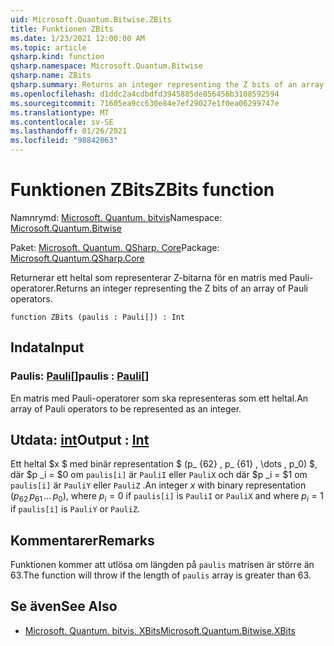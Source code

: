 ```yaml
---
uid: Microsoft.Quantum.Bitwise.ZBits
title: Funktionen ZBits
ms.date: 1/23/2021 12:00:00 AM
ms.topic: article
qsharp.kind: function
qsharp.namespace: Microsoft.Quantum.Bitwise
qsharp.name: ZBits
qsharp.summary: Returns an integer representing the Z bits of an array of Pauli operators.
ms.openlocfilehash: d1ddc2a4cdbdfd3945885de856456b3108592594
ms.sourcegitcommit: 71605ea9cc630e84e7ef29027e1f0ea06299747e
ms.translationtype: MT
ms.contentlocale: sv-SE
ms.lasthandoff: 01/26/2021
ms.locfileid: "98842063"
---
```

# <a name="zbits-function"></a><span data-ttu-id="45a3e-102">Funktionen ZBits</span><span class="sxs-lookup"><span data-stu-id="45a3e-102">ZBits function</span></span>

<span data-ttu-id="45a3e-103">Namnrymd: [Microsoft. Quantum. bitvis](xref:Microsoft.Quantum.Bitwise)</span><span class="sxs-lookup"><span data-stu-id="45a3e-103">Namespace: [Microsoft.Quantum.Bitwise](xref:Microsoft.Quantum.Bitwise)</span></span>

<span data-ttu-id="45a3e-104">Paket: [Microsoft. Quantum. QSharp. Core](https://nuget.org/packages/Microsoft.Quantum.QSharp.Core)</span><span class="sxs-lookup"><span data-stu-id="45a3e-104">Package: [Microsoft.Quantum.QSharp.Core](https://nuget.org/packages/Microsoft.Quantum.QSharp.Core)</span></span>


<span data-ttu-id="45a3e-105">Returnerar ett heltal som representerar Z-bitarna för en matris med Pauli-operatorer.</span><span class="sxs-lookup"><span data-stu-id="45a3e-105">Returns an integer representing the Z bits of an array of Pauli operators.</span></span>

```qsharp
function ZBits (paulis : Pauli[]) : Int
```


## <a name="input"></a><span data-ttu-id="45a3e-106">Indata</span><span class="sxs-lookup"><span data-stu-id="45a3e-106">Input</span></span>

### <a name="paulis--pauli"></a><span data-ttu-id="45a3e-107">Paulis: [Pauli](xref:microsoft.quantum.lang-ref.pauli)[]</span><span class="sxs-lookup"><span data-stu-id="45a3e-107">paulis : [Pauli](xref:microsoft.quantum.lang-ref.pauli)[]</span></span>

<span data-ttu-id="45a3e-108">En matris med Pauli-operatorer som ska representeras som ett heltal.</span><span class="sxs-lookup"><span data-stu-id="45a3e-108">An array of Pauli operators to be represented as an integer.</span></span>



## <a name="output--int"></a><span data-ttu-id="45a3e-109">Utdata: [int](xref:microsoft.quantum.lang-ref.int)</span><span class="sxs-lookup"><span data-stu-id="45a3e-109">Output : [Int](xref:microsoft.quantum.lang-ref.int)</span></span>

<span data-ttu-id="45a3e-110">Ett heltal $x $ med binär representation $ (p_ {62} \, p_ {61} \, \dots \, p_0) $, där $p _i = $0 om `paulis[i]` är `PauliI` eller `PauliX` och där $p _i = $1 om `paulis[i]` är `PauliY` eller `PauliZ` .</span><span class="sxs-lookup"><span data-stu-id="45a3e-110">An integer $x$ with binary representation $(p_{62}\,p_{61}\,\dots\,p_0)$, where $p_i = 0$ if `paulis[i]` is `PauliI` or `PauliX` and where $p_i = 1$ if `paulis[i]` is `PauliY` or `PauliZ`.</span></span>

## <a name="remarks"></a><span data-ttu-id="45a3e-111">Kommentarer</span><span class="sxs-lookup"><span data-stu-id="45a3e-111">Remarks</span></span>

<span data-ttu-id="45a3e-112">Funktionen kommer att utlösa om längden på `paulis` matrisen är större än 63.</span><span class="sxs-lookup"><span data-stu-id="45a3e-112">The function will throw if the length of `paulis` array is greater than 63.</span></span>

## <a name="see-also"></a><span data-ttu-id="45a3e-113">Se även</span><span class="sxs-lookup"><span data-stu-id="45a3e-113">See Also</span></span>

- [<span data-ttu-id="45a3e-114">Microsoft. Quantum. bitvis. XBits</span><span class="sxs-lookup"><span data-stu-id="45a3e-114">Microsoft.Quantum.Bitwise.XBits</span></span>](xref:Microsoft.Quantum.Bitwise.XBits)